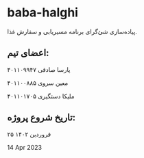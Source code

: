 # baba-halghi

پیاده‌سازی شئ‌گرای برنامه مسیریابی و سفارش غذا.

## اعضای تیم:

پارسا صادقی    ۴۰۱۱۰۹۹۴۷

معین سروی    ۴۰۱۱۰۰۸۸۵

ملیکا دستگیری    ۴۰۱۱۰۱۷۰۵

## تاریخ شروع پروژه:
۲۵ فروردین ۱۴۰۲

14 Apr 2023
